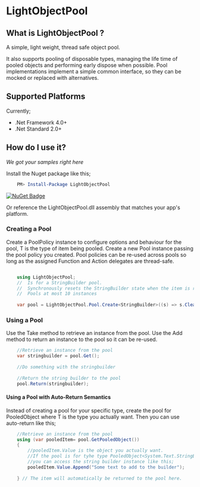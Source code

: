 # LightObjectPool

## What is LightObjectPool ?
A simple, light weight, thread safe object pool.

It also supports pooling of disposable types, managing the life time of pooled objects and performing early dispose when possible.
Pool implementations implement a simple common interface, so they can be mocked or replaced with alternatives.

## Supported Platforms
Currently;

* .Net Framework 4.0+
* .Net Standard 2.0+

## How do I use it?
*We got your samples right here*

Install the Nuget package like this;

```powershell
    PM> Install-Package LightObjectPool
```

[![NuGet Badge](https://buildstats.info/nuget/LightObjectPool)](https://www.nuget.org/packages/LightObjectPool/)

Or reference the LightObjectPool.dll assembly that matches your app's platform.

### Creating a Pool
Create a PoolPolicy<T> instance to configure options and behaviour for the pool, T is the type of item being pooled.
Create a new Pool<T> instance passing the pool policy you created. Pool policies can be re-used across pools so long as the assigned Function and Action delegates are thread-safe.

```C#

    using LightObjectPool;
    //  Is for a StringBuilder pool.
    //  Synchronously resets the StringBuilder state when the item is returned to the pool.
    //  Pools at most 10 instances
    
    var pool = LightObjectPool.Pool.Create<StringBuilder>((s) => s.Clear(), 10);

```

### Using a Pool
Use the Take method to retrieve an instance from the pool. Use the Add method to return an instance to the pool so it can be re-used.

```C#
    //Retrieve an instance from the pool
    var stringbuilder = pool.Get();
 
    //Do something with the stringbuilder   
    
    //Return the string builder to the pool
    pool.Return(stringbuilder);    
```

#### Using a Pool with Auto-Return Semantics
Instead of creating a pool for your specific type, create the pool for PooledObject<T> where T is the type you actually want.
Then you can use auto-return like this;

```C#
    //Retrieve an instance from the pool
    using (var pooledItem= pool.GetPooledObject())
    {
        //pooledItem.Value is the object you actually want.
        //If the pool is for tyhe type PooledObject<System.Text.StringBuilder> then
        //you can access the string builder instance like this;
        pooledItem.Value.Append("Some text to add to the builder");
        
    } // The item will automatically be returned to the pool here.
```
